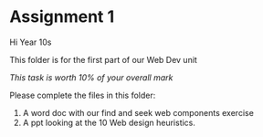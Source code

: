 # Assignment 1

Hi Year 10s

This folder is for the first part of our Web Dev unit

*This task is worth 10% of your overall mark*

Please complete the files in this folder:
1. A word doc with our find and seek web components exercise
2. A ppt looking at the 10 Web design heuristics. 